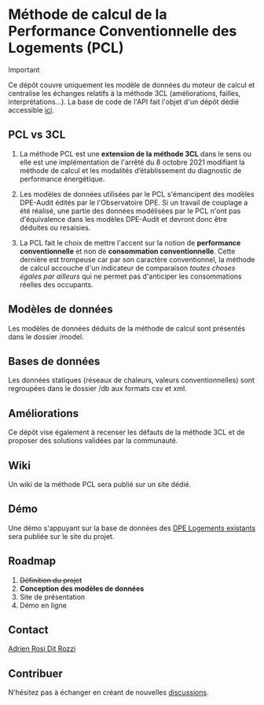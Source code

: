 # Méthode de calcul de la Performance Conventionnelle des Logements (PCL)

> [!IMPORTANT]
> Ce dépôt couvre uniquement les modèle de données du moteur de calcul et centralise les échanges relatifs à la 
> méthode 3CL (améliorations, failles, interprétations...). La base de code de l'API fait l'objet d'un dépôt 
> dédié accessible [ici](https://github.com/action-21/reno-audit-api).

## PCL vs 3CL

1. La méthode PCL est une **extension de la méthode 3CL** dans le sens ou elle est une implémentation de l'arrêté du 8 octobre 2021 modifiant la méthode de calcul et les modalités d’établissement du diagnostic de performance énergétique.

2. Les modèles de données utilisées par le PCL s'émancipent des modèles DPE-Audit édités par le l'Observatoire DPE. Si un travail de couplage a été réalisé, une partie des données modélisées par le PCL n'ont pas d'équivalence dans les modèles DPE-Audit et devront donc être déduites ou resaisies.

3. La PCL fait le choix de mettre l'accent sur la notion de **performance conventionnelle** et non de **consommation conventionnelle**. Cette dernière est trompeuse car par son caractère conventionnel, la méthode de calcul accouche d'un indicateur de comparaison *toutes choses égales par ailleurs* qui ne permet pas d'anticiper les consommations réelles des occupants.

## Modèles de données

Les modèles de données déduits de la méthode de calcul sont présentés dans le dossier /model. 

## Bases de données

Les données statiques (réseaux de chaleurs, valeurs conventionnelles) sont regroupées dans le dossier /db aux formats csv et xml.

## Améliorations

Ce dépôt vise également à recenser les défauts de la méthode 3CL et de proposer des solutions validées par la communauté.

## Wiki

Un wiki de la méthode PCL sera publié sur un site dédié.

## Démo

Une démo s'appuyant sur la base de données des [DPE Logements existants](https://www.data.gouv.fr/fr/datasets/dpe-logements-existants-depuis-juillet-2021/) sera publiée sur le site du projet.

## Roadmap

1. ~~Définition du projet~~
2. **Conception des modèles de données**
3. Site de présentation
4. Démo en ligne

## Contact

[Adrien Rosi Dit Rozzi](https://www.linkedin.com/in/adrienrosi/)

## Contribuer

N'hésitez pas à échanger en créant de nouvelles [discussions](./discussions).
